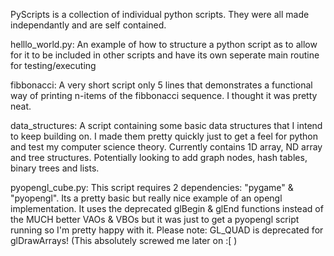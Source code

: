 PyScripts is a collection of individual python scripts. They were all made independantly and are self contained.

helllo_world.py: An example of how to structure a python script as to allow for it to be included in other scripts and have its own seperate main routine for testing/executing

fibbonacci: A very short script only 5 lines that demonstrates a functional way of printing n-items of the fibbonacci sequence. I thought it was pretty neat.

data_structures: A script containing some basic data structures that I intend to keep building on. I made them pretty quickly just to get a feel for python and test my computer science theory. Currently contains 1D array, ND array and tree structures. Potentially looking to add graph nodes, hash tables, binary trees and lists.

pyopengl_cube.py: This script requires 2 dependencies: "pygame" & "pyopengl". Its a pretty basic but really nice example of an opengl implementation. It uses the deprecated glBegin & glEnd functions instead of the MUCH better VAOs & VBOs but it was just to get a pyopengl script running so I'm pretty happy with it. Please note: GL_QUAD is deprecated for glDrawArrays! (This absolutely screwed me later on :[ )